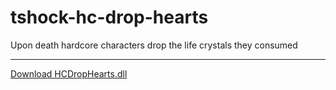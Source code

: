 # tshock-hc-drop-hearts
 Upon death hardcore characters drop the life crystals they consumed 

 ***

 
[Download HCDropHearts.dll](https://github.com/onusai/tshock-hc-drop-hearts/raw/main/bin/Debug/net6.0/HCDropHearts.dll)
